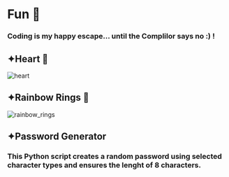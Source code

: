 # Fun 🌼
### Coding is my happy escape... until the Complilor says no :) !

## ✦Heart 💖
![heart](https://github.com/user-attachments/assets/c59df176-8730-41c2-adaf-bfcb47bb6ced)
##

## ✦Rainbow Rings 🌈
![rainbow_rings](https://github.com/user-attachments/assets/e1474c6b-8bb9-47fc-903a-ea261ec6834f)
##

## ✦Password Generator 
### This Python script creates a random password using selected character types and ensures the lenght of 8 characters.
